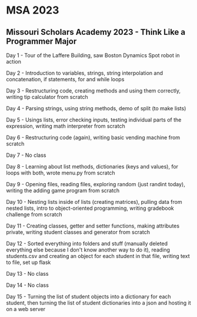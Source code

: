 # MSA 2023
## Missouri Scholars Academy 2023 - Think Like a Programmer Major

Day 1 - Tour of the Laffere Building, saw Boston Dynamics Spot robot in action

Day 2 - Introduction to variables, strings, string interpolation and concatenation, if statements, for and while loops

Day 3 - Restructuring code, creating methods and using them correctly, writing tip calculator from scratch

Day 4 - Parsing strings, using string methods, demo of split (to make lists)

Day 5 - Usings lists, error checking inputs, testing individual parts of the expression, writing math interpreter from scratch

Day 6 - Restructuring code (again), writing basic vending machine from scratch

Day 7 - No class

Day 8 - Learning about list methods, dictionaries (keys and values), for loops with both, wrote menu.py from scratch

Day 9 - Opening files, reading files, exploring random (just randint today), writing the adding game program from scratch

Day 10 - Nesting lists inside of lists (creating matrices), pulling data from nested lists, intro to object-oriented programming, writing gradebook challenge from scratch

Day 11 - Creating classes, getter and setter functions, making attributes private, writing student classes and generator from scratch

Day 12 - Sorted everything into folders and stuff (manually deleted everything else because I don't know another way to do it), reading students.csv and creating an object for each student in that file, writing text to file, set up flask

Day 13 - No class

Day 14 - No class

Day 15 - Turning the list of student objects into a dictionary for each student, then turning the list of student dictionaries into a json and hosting it on a web server
